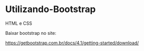 # Utilizando-Bootstrap
HTML e CSS

Baixar bootstrap no site:  

https://getbootstrap.com.br/docs/4.1/getting-started/download/
